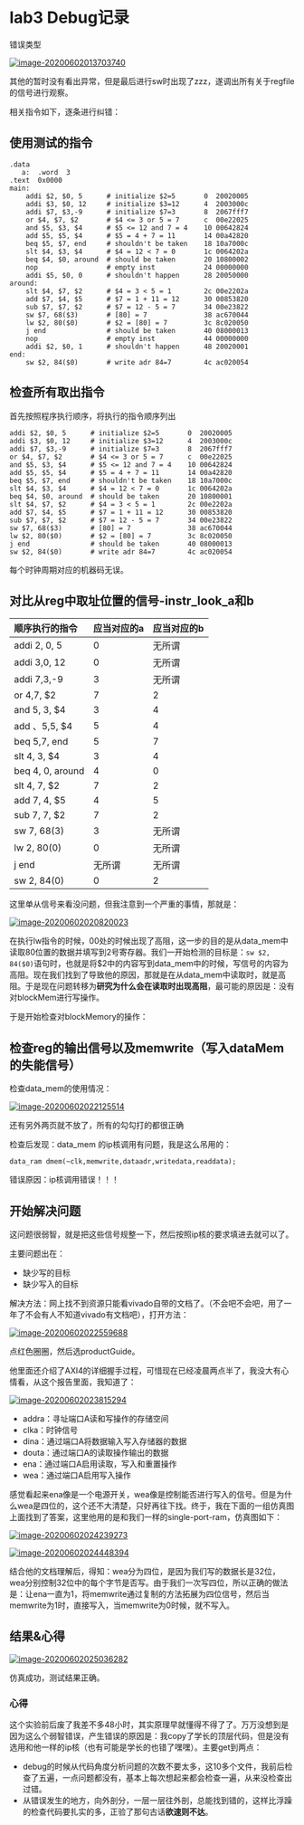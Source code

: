 # lab3 Debug记录

错误类型

[![image-20200602013703740](https://saiyuwang-blog.oss-cn-beijing.aliyuncs.com/tempasd/截图录屏_选择区域_20200602013550.png)](https://saiyuwang-blog.oss-cn-beijing.aliyuncs.com/tempasd/截图录屏_选择区域_20200602013550.png)

其他的暂时没有看出异常，但是最后进行sw时出现了zzz，遂调出所有关于regfile的信号进行观察。

相关指令如下，逐条进行纠错：

## 使用测试的指令

```
.data
   a:  .word  3
.text  0x0000
main: 
	addi $2, $0, 5 		# initialize $2=5 		0  20020005
	addi $3, $0, 12 	# initialize $3=12 		4  2003000c
	addi $7, $3,-9 		# initialize $7=3 		8  2067fff7
	or $4, $7, $2 		# $4 <= 3 or 5 = 7 		c  00e22025
	and $5, $3, $4 		# $5 <= 12 and 7 = 4 	10 00642824
	add $5, $5, $4 		# $5 = 4 + 7 = 11 		14 00a42820
	beq $5, $7, end 	# shouldn't be taken 	18 10a7000c
	slt $4, $3, $4 		# $4 = 12 < 7 = 0 		1c 0064202a
	beq $4, $0, around 	# should be taken 		20 10800002
	nop					# empty inst			24 00000000
	addi $5, $0, 0 		# shouldn't happen 		28 20050000
around: 
	slt $4, $7, $2 		# $4 = 3 < 5 = 1 		2c 00e2202a
	add $7, $4, $5 		# $7 = 1 + 11 = 12 		30 00853820
	sub $7, $7, $2 		# $7 = 12 - 5 = 7 		34 00e23822
	sw $7, 68($3) 		# [80] = 7 				38 ac670044
	lw $2, 80($0) 		# $2 = [80] = 7 		3c 8c020050
	j end 				# should be taken 		40 08000013
	nop					# empty inst			44 00000000
	addi $2, $0, 1 		# shouldn't happen 		48 20020001
end: 
	sw $2, 84($0)		# write adr 84=7 		4c ac020054
```

## 检查所有取出指令

首先按照程序执行顺序，将执行的指令顺序列出

```
addi $2, $0, 5 		# initialize $2=5 		0  20020005
addi $3, $0, 12 	# initialize $3=12 		4  2003000c
addi $7, $3,-9 		# initialize $7=3 		8  2067fff7
or $4, $7, $2 		# $4 <= 3 or 5 = 7 		c  00e22025
and $5, $3, $4 		# $5 <= 12 and 7 = 4 	10 00642824
add $5, $5, $4 		# $5 = 4 + 7 = 11 		14 00a42820
beq $5, $7, end 	# shouldn't be taken 	18 10a7000c
slt $4, $3, $4 		# $4 = 12 < 7 = 0 		1c 0064202a
beq $4, $0, around 	# should be taken 		20 10800001
slt $4, $7, $2 		# $4 = 3 < 5 = 1 		2c 00e2202a
add $7, $4, $5 		# $7 = 1 + 11 = 12 		30 00853820
sub $7, $7, $2 		# $7 = 12 - 5 = 7 		34 00e23822
sw $7, 68($3) 		# [80] = 7 				38 ac670044
lw $2, 80($0) 		# $2 = [80] = 7 		3c 8c020050
j end 				# should be taken 		40 08000013
sw $2, 84($0)		# write adr 84=7 		4c ac020054
```

每个时钟周期对应的机器码无误。

## 对比从reg中取址位置的信号-instr_look_a和b

| 顺序执行的指令   | 应当对应的a | 应当对应的b |
| :--------------- | :---------- | :---------- |
| addi 2, 0, 5     | 0           | 无所谓      |
| addi 3,0, 12     | 0           | 无所谓      |
| addi 7,3,-9      | 3           | 无所谓      |
| or 4,7, $2       | 7           | 2           |
| and 5, 3, $4     | 3           | 4           |
| add 、5,5, $4    | 5           | 4           |
| beq 5,7, end     | 5           | 7           |
| slt 4, 3, $4     | 3           | 4           |
| beq 4, 0, around | 4           | 0           |
| slt 4, 7, $2     | 7           | 2           |
| add 7, 4, $5     | 4           | 5           |
| sub 7, 7, $2     | 7           | 2           |
| sw 7, 68(3)      | 3           | 无所谓      |
| lw 2, 80(0)      | 0           | 无所谓      |
| j end            | 无所谓      | 无所谓      |
| sw 2, 84(0)      | 0           | 2           |

这里单从信号来看没问题，但我注意到一个严重的事情，那就是：

[![image-20200602020820023](https://saiyuwang-blog.oss-cn-beijing.aliyuncs.com/tempasd/截图录屏_选择区域_20200602020818.png)](https://saiyuwang-blog.oss-cn-beijing.aliyuncs.com/tempasd/截图录屏_选择区域_20200602020818.png)

在执行lw指令的时候，00处的时候出现了高阻，这一步的目的是从data_mem中读取80位置的数据并填写到2号寄存器。我们一开始检测的目标是：`sw $2, 84($0)`语句时，也就是将$2中的内容写到data_mem中的时候，写信号的内容为高阻。现在我们找到了导致他的原因，那就是在从data_mem中读取时，就是高阻。于是现在问题转移为**研究为什么会在读取时出现高阻**，最可能的原因是：没有对blockMem进行写操作。

于是开始检查对blockMemory的操作：

## 检查reg的输出信号以及memwrite（写入dataMem的失能信号）

检查data_mem的使用情况：

[![image-20200602022125514](https://saiyuwang-blog.oss-cn-beijing.aliyuncs.com/tempasd/截图录屏_Vivado_20200530231359.png)](https://saiyuwang-blog.oss-cn-beijing.aliyuncs.com/tempasd/截图录屏_Vivado_20200530231359.png)

还有另外两页就不放了，所有的勾勾打的都很正确

检查后发现：data_mem 的ip核调用有问题，我是这么吊用的：

```
data_ram dmem(~clk,memwrite,dataadr,writedata,readdata);
```

错误原因：ip核调用错误！！！

## 开始解决问题

这问题很弱智，就是把这些信号规整一下，然后按照ip核的要求填进去就可以了。

主要问题出在：

- 缺少写的目标
- 缺少写入的目标

解决方法：网上找不到资源只能看vivado自带的文档了。（不会吧不会吧，用了一年了不会有人不知道vivado有文档吧），打开方法：

[![image-20200602022559688](https://saiyuwang-blog.oss-cn-beijing.aliyuncs.com/tempasd/截图录屏_Vivado_20200602022553.png)](https://saiyuwang-blog.oss-cn-beijing.aliyuncs.com/tempasd/截图录屏_Vivado_20200602022553.png)

点红色圈圈，然后选productGuide。

他里面还介绍了AXI4的详细握手过程，可惜现在已经凌晨两点半了，我没大有心情看，从这个报告里面，我知道了：

[![image-20200602023815294](https://saiyuwang-blog.oss-cn-beijing.aliyuncs.com/tempasd/截图录屏_选择区域_20200602023810.png)](https://saiyuwang-blog.oss-cn-beijing.aliyuncs.com/tempasd/截图录屏_选择区域_20200602023810.png)

- addra：寻址端口A读和写操作的存储空间
- clka：时钟信号
- dina：通过端口A将数据输入写入存储器的数据
- douta：通过端口A的读取操作输出的数据
- ena：通过端口A启用读取，写入和重置操作
- wea：通过端口A启用写入操作

感觉看起来ena像是一个电源开关，wea像是控制能否进行写入的信号。但是为什么wea是四位的，这个还不大清楚，只好再往下找。终于，我在下面的一组仿真图上面找到了答案，这里他用的是和我们一样的single-port-ram，仿真图如下：

[![image-20200602024239273](https://saiyuwang-blog.oss-cn-beijing.aliyuncs.com/tempasd/截图录屏_选择区域_20200602024209.png)](https://saiyuwang-blog.oss-cn-beijing.aliyuncs.com/tempasd/截图录屏_选择区域_20200602024209.png)

[![image-20200602024448394](https://saiyuwang-blog.oss-cn-beijing.aliyuncs.com/tempasd/截图录屏_选择区域_20200602024444.png)](https://saiyuwang-blog.oss-cn-beijing.aliyuncs.com/tempasd/截图录屏_选择区域_20200602024444.png)

结合他的文档理解后，得知：wea分为四位，是因为我们写的数据长是32位，wea分别控制32位中的每个字节是否写。由于我们一次写四位，所以正确的做法是：让ena一直为1，将memwrite通过复制的方法拓展为四位信号，然后当memwrite为1时，直接写入，当memwrite为0时候，就不写入。

## 结果&心得

[![image-20200602025036282](https://saiyuwang-blog.oss-cn-beijing.aliyuncs.com/tempasd/截图录屏_选择区域_20200602025035.png)](https://saiyuwang-blog.oss-cn-beijing.aliyuncs.com/tempasd/截图录屏_选择区域_20200602025035.png)

仿真成功，测试结果正确。

### 心得

这个实验前后废了我差不多48小时，其实原理早就懂得不得了了。万万没想到是因为这么个弱智错误，产生错误的原因是：我copy了学长的顶层代码，但是没有选用和他一样的ip核（也有可能是学长的也错了嘿嘿）。主要get到两点：

- debug的时候从代码角度分析问题的次数不要太多，这10多个文件，我前后检查了五遍，一点问题都没有，基本上每次想起来都会检查一遍，从来没检查出过错。
- 从错误发生的地方，向外剖分，一层一层往外剖，总能找到错的，这样比浮躁的检查代码要扎实的多，正验了那句古话**欲速则不达**。
